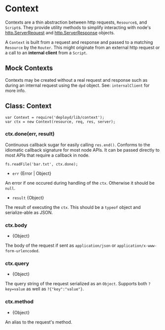 # Context

Contexts are a thin abstraction between http requests, `Resource`s, and `Script`s. They provide utility methods to simplify interacting with node's [http.ServerRequest](http://nodejs.org/api/http.html#http_class_http_serverrequest) and [http.ServerResponse](http://nodejs.org/api/http.html#http_class_http_serverresponse) objects.

A `Context` is built from a request and response and passed to a matching `Resource` by the `Router`. This might originate from an external http request or a call to an **internal client** from a `Script`.

## Mock Contexts

Contexts may be created without a real request and response such as during an internal request using the `dpd` object. See: `internalClient` for more info.

## Class: Context

    var Context = require('deployd/lib/context');
    var ctx = new Context(resource, req, res, server);

### ctx.done(err, result)

Continuous callback sugar for easily calling `res.end()`. Conforms to the idiomatic callback signature for most node APIs. It can be passed directly to most APIs that require a callback in node.

    fs.readFile('bar.txt', ctx.done);

* `err` {Error | Object}

An error if one occured during handling of the `ctx`. Otherwise it should be `null`.

* `result` {Object}

The result of executing the `ctx`. This should be a `typeof` object and serialize-able as JSON.

### ctx.body

* {Object}

The body of the request if sent as `application/json` or `application/x-www-form-urlencoded`.

### ctx.query

* {Object}

The query string of the request serialized as an `Object`. Supports both `?key=value` as well as `?{"key":"value"}`.

### ctx.method

* {Object}

An alias to the request's method.
